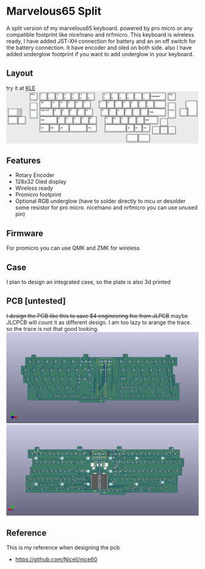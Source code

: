 # Marvelous65 Split
A split version of my marvelous65 keyboard. powered by pro micro or any compatible footprint like nice!nano and nrfmicro. This keyboard is wireless ready, I have added JST-XH connection for battery and an on off switch for the battery connection. It have encoder and oled on both side. also I have added underglow footprint if you want to add underglow in your keyboard. 

## Layout
try it at [KLE](http://www.keyboard-layout-editor.com/##@_name=marvelous65%20split%3B&@_x:2.75%3B&=ENC&_x:0.25%3B&=~%0A%60&=!%0A1&=%2F@%0A2&=%23%0A3&=$%0A4&=%25%0A5&=%5E%0A6&_x:1%3B&=%2F&%0A7&=*%0A8&=(%0A9&=)%0A0&=%2F_%0A-&=+%0A%2F=&_a:6&w:2%3B&=Backspace&_x:0.25&a:4%3B&=ENC%3B&@_x:4&w:1.5%3B&=Tab&=Q&=W&=E&=R&=T&_x:1%3B&=Y&=U&=I&=O&=P&=%7B%0A%5B&=%7D%0A%5D&_w:1.5%3B&=%7C%0A%5C&_x:2.75&a:7&w:1.25&h:2&w2:1.5&h2:1&x2:-0.25%3B&=%3B&@_y:-0.75&x:2.75&a:6&h:2%3B&=OLED&_x:16.5&h:2%3B&=OLED%3B&@_y:-0.25&a:7&w:1.25&w2:1.75&l:true%3B&=&_x:2.75&a:4&w:1.75%3B&=Caps%20Lock&=A&=S&=D&=F&=G&_x:1%3B&=H&=J&=K&=L&=%2F:%0A%2F%3B&=%22%0A'&_a:6&w:2.25%3B&=Enter&_x:1.75&a:7%3B&=%3B&@_w:1.25%3B&=&=&_x:1.75&a:6&w:2.25%3B&=Shift&_a:4%3B&=Z&=X&=C&=V&=B&_x:1%3B&=N&=M&=%3C%0A,&=%3E%0A.&=%3F%0A%2F%2F&_a:6&w:1.75%3B&=Shift%3B&@_y:-0.75&x:19.25&a:7%3B&=%E2%86%91%3B&@_y:-0.25&x:4&a:6&w:1.25%3B&=Ctrl&_w:1.25%3B&=Win&_w:1.25%3B&=Alt&_a:7&w:2.25%3B&=&_a:6&w:1.25%3B&=Fn2&_x:1&a:7&w:2.75%3B&=&_a:6%3B&=Alt&=Fn&=Ctrl%3B&@_y:-0.75&x:18.25&a:7%3B&=%E2%86%90&=%E2%86%93&=%E2%86%92%3B&@_x:15&w:1.5%3B&=&_w:1.5%3B&=)
![](Images/Layout.png)

## Features
- Rotary Encoder
- 128x32 Oled display
- Wireless ready
- Promicro footprint 
- Optional RGB underglow (have to solder directly to mcu or desolder some resistor for pro micro. nice!nano and nrfmicro you can use unused pin)

## Firmware
For promicro you can use QMK and ZMK for wireless

## Case
I plan to design an integrated case, so the plate is also 3d printed

## PCB [untested]
~~I design the PCB like this to save $4 engineering fee from JLPCB~~ maybe JLCPCB will count it as different design. I am too lazy to arange the trace. so the trace is not that good looking.
![](Images/Marvelous65%20Split%20Front.png)
![](Images/Marvelous65%20Split%20Back.png)

## Reference
This is my reference when designing the pcb
- https://github.com/Nicell/nice60
